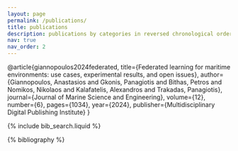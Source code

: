 ```yaml
---
layout: page
permalink: /publications/
title: publications
description: publications by categories in reversed chronological order. generated by jekyll-scholar.
nav: true
nav_order: 2
---
```


<!-- _pages/publications.md -->

<!-- Bibsearch Feature -->

@article{giannopoulos2024federated,
  title={Federated learning for maritime environments: use cases, experimental results, and open issues},
  author={Giannopoulos, Anastasios and Gkonis, Panagiotis and Bithas, Petros and Nomikos, Nikolaos and Kalafatelis, Alexandros and Trakadas, Panagiotis},
  journal={Journal of Marine Science and Engineering},
  volume={12},
  number={6},
  pages={1034},
  year={2024},
  publisher={Multidisciplinary Digital Publishing Institute}
}

{% include bib_search.liquid %}

<div class="publications">

{% bibliography %}

</div>
